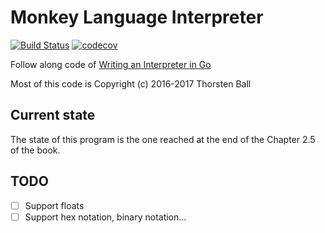 # Monkey Language Interpreter

[![Build Status](https://travis-ci.org/alarsyo/monkey.svg?branch=master)](https://travis-ci.org/alarsyo/monkey)
[![codecov](https://codecov.io/gh/alarsyo/monkey/branch/master/graph/badge.svg)](https://codecov.io/gh/alarsyo/monkey)

Follow along code of [Writing an Interpreter in Go](https://interpreterbook.com)

Most of this code is Copyright (c) 2016-2017 Thorsten Ball

## Current state

The state of this program is the one reached at the end of the Chapter 2.5 of the book.

## TODO

- [ ] Support floats
- [ ] Support hex notation, binary notation...
